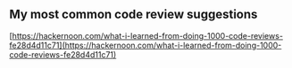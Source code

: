 ## My most common code review suggestions
  
  [https://hackernoon.com/what-i-learned-from-doing-1000-code-reviews-fe28d4d11c71](https://hackernoon.com/what-i-learned-from-doing-1000-code-reviews-fe28d4d11c71)